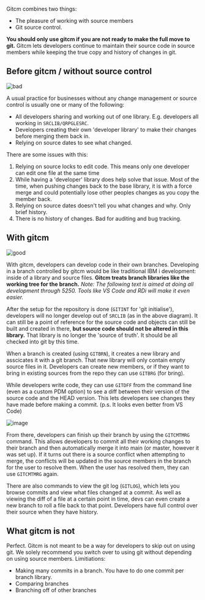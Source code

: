 Gitcm combines two things:

* The pleasure of working with source members
* Git source control.

**You should only use gitcm if you are not ready to make the full move to git.** Gitcm lets developers continue to maintain their source code in source members while keeping the true copy and history of changes in git.

## Before gitcm / without source control

![bad](https://user-images.githubusercontent.com/3708366/149648285-75b75fe4-9e2e-4381-a2bc-78739fe5e2ad.png)

A usual practice for businesses without any change management or source control is usually one or many of the following:

* All developers sharing and working out of one library. E.g. developers all working in `SRCLIB/QRPGLESRC`.
* Developers creating their own 'developer library' to make their changes before merging them back in.
* Relying on source dates to see what changed.

There are some issues with this:

1. Relying on source locks to edit code. This means only one developer can edit one file at the same time
2. While having a 'developer' library does help solve that issue. Most of the time, when pushing changes back to the base library, it is with a force merge and could potentially lose other peoples changes as you copy the member back.
3. Relying on source dates doesn't tell you what changes and why. Only brief history.
4. There is no history of changes. Bad for auditing and bug tracking.

## With gitcm

![good](https://user-images.githubusercontent.com/3708366/149648496-acbae4d0-68d0-4828-ab68-06ed945c531c.png)

With gitcm, developers can develop code in their own branches. Developing in a branch controlled by gitcm would be like traditional IBM i development: inside of a library and source files. **Gitcm treats branch libraries like the working tree for the branch.** _Note: The following text is aimed at doing all development through 5250. Tools like VS Code and RDi will make it even easier._

After the setup for the repository is done (`GITINT` for 'git initialise'), developers will no longer develop out of `SRCLIB` (as in the above diagram). It can still be a point of reference for the source code and objects can still be built and created in there, **but source code should not be altered in this library.** That library is no longer the 'source of truth'. It should be all checked into git by this time.

When a branch is created (using `GITBRN`), it creates a new library and asscicates it with a git branch. That new library will only contain empty source files in it. Developers can create new members, or if they want to bring in existing sources from the repo they can use `GITBRG` (for bring).

While developers write code, they can use `GITDFF` from the command line (even as a custom PDM option) to see a diff between their version of the source code and the HEAD version. This lets developers see changes they have made before making a commit. (p.s. It looks even better from VS Code)

![image](https://user-images.githubusercontent.com/3708366/149648661-f9acb085-a3ad-4078-869b-bff2752177db.png)

From there, developers can finish up their branch by using the `GITCMTMRG` command. This allows developers to commit all their working changes to their branch and then automatically merge it into main (or master, however it was set up). If it turns out there is a source conflict when attempting to merge, the conflicts will be updated in the source members in the branch for the user to resolve them. When the user has resolved them, they can use `GITCMTMRG` again.

There are also commands to view the git log (`GITLOG`), which lets you browse commits and view what files changed at a commit. As well as viewing the diff of a file at a certain point in time, devs can even create a new branch to roll a file back to that point. Developers have full control over their source when they have history.

## What gitcm is not

Perfect. Gitcm is not meant to be a way for developers to skip out on using git. We solely recommend you switch over to using git without depending on using source members. Limitiations:

* Making many commits in a branch. You have to do one commit per branch library.
* Comparing branches
* Branching off of other branches